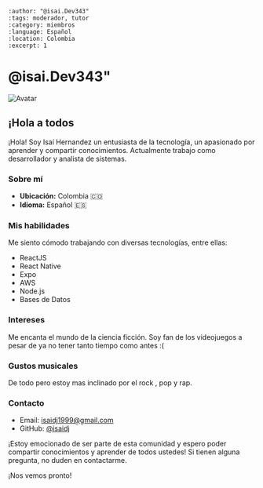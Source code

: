 ```{post} 2023-07-21
:author: "@isai.Dev343"
:tags: moderador, tutor
:category: miembros
:language: Español
:location: Colombia
:excerpt: 1
```

# @isai.Dev343"

![Avatar](https://tecnofacil.s3.amazonaws.com/monta+puercos.jpg)

## ¡Hola a todos

¡Hola! Soy Isaí Hernandez un entusiasta de la tecnología, un apasionado por aprender y compartir conocimientos. Actualmente trabajo como desarrollador y analista de sistemas.

### Sobre mí

- **Ubicación:** Colombia 🇨🇴
- **Idioma:** Español 🇪🇸

### Mis habilidades

Me siento cómodo trabajando con diversas tecnologías, entre ellas:

- ReactJS
- React Native
- Expo
- AWS
- Node.js
- Bases de Datos

### Intereses

Me encanta  el mundo de la ciencia ficción. Soy fan de los videojuegos a pesar de ya no tener tanto tiempo como antes :(

### Gustos musicales

De todo pero estoy mas inclinado por el rock , pop y rap.

### Contacto

- Email: <isaidj1999@gmail.com>
- GitHub: [@isaidj](https://github.com/isaidj)

¡Estoy emocionado de ser parte de esta comunidad y espero poder compartir conocimientos y aprender de todos ustedes! Si tienen alguna pregunta, no duden en contactarme.

¡Nos vemos pronto!
